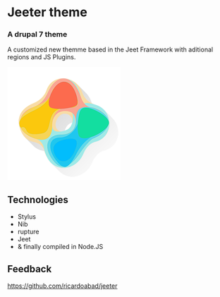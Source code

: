 # Jeeter theme
### A drupal 7 theme

A customized new themme based in the Jeet Framework with aditional regions and JS Plugins.

![Theme image](logo.png)

## Technologies

* Stylus
* Nib
* rupture
* Jeet
* & finally compiled in Node.JS


## Feedback

https://github.com/ricardoabad/jeeter